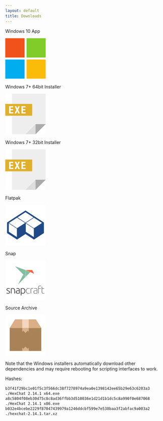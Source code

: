 ```yaml
---
layout: default
title: Downloads
---
```


<div class="flex-container">
  <div class="card">
    <p>Windows 10 App</p>
    <a href="https://www.microsoft.com/store/apps/9NRRBGTTM4J2"><img src="/img/microsoft.png" width="128" alt="Microsoft logo"/></a>
  </div>
  <div class="card">
    <p>Windows 7+ 64bit Installer</p>
    <a href="https://dl.hexchat.net/hexchat/HexChat%20{{ site.win_version }}%20x64.exe"><img src="/img/exe.png" width="128" alt="Installer icon" /></a>
  </div>
  <div class="card">
    <p>Windows 7+ 32bit Installer</p>
    <a href="https://dl.hexchat.net/hexchat/HexChat%20{{ site.win_version }}%20x86.exe"><img src="/img/exe.png" width="128" alt="Installer icon" /></a>
  </div>
  <div class="card">
    <p>Flatpak</p>
    <a href="https://beta.flathub.org/apps/details/io.github.Hexchat"><img src="/img/flathub.png" width="128" alt="Flathub logo"/></a>
  </div>
  <div class="card">
    <p>Snap</p>
    <a href="https://snapcraft.io/hexchat"><img src="/img/snapcraft.png" width="128" alt="Snapcraft logo"/></a>
  </div>
  <div class="card">
    <p>Source Archive</p>
    <a href="https://dl.hexchat.net/hexchat/hexchat-{{ site.version }}.tar.xz"><img src="/img/box.png" width="128" alt="archive"/></a>
  </div>
</div>

Note that the Windows installers automatically download other dependencies and may require
rebooting for scripting interfaces to work.

Hashes:

```
b3f41f29bc1e01f5c3f566dc38f7278974a9ea0e1398142ee65b29e63c6203a3  ./HexChat 2.14.1 x64.exe
a8c5804f08eb30d75c8c8ad36ffbb3d510036e1d21d1b1dc5c8a990f0e687068  ./HexChat 2.14.1 x86.exe
b032e4bcebe2229f87047439979a1246ddcbf599e7e538baa3f2abfac9a003a2  ./hexchat-2.14.1.tar.xz
```

